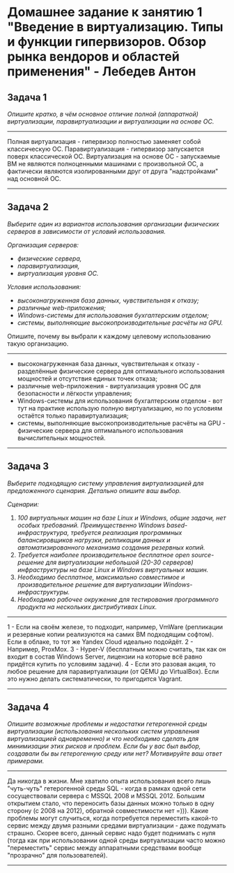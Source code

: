 # Домашнее задание к занятию 1 "Введение в виртуализацию. Типы и функции гипервизоров. Обзор рынка вендоров и областей применения" - Лебедев Антон

## Задача 1

*Опишите кратко, в чём основное отличие полной (аппаратной) виртуализации, паравиртуализации и виртуализации на основе ОС.*

---

Полная виртуализация - гипервизор полностью заменяет собой классическую ОС.
Паравиртуализация - гипервизор запускается поверх классической ОС.
Виртуализация на основе ОС - запускаемые ВМ не являются полноценными машинами с произвольной ОС, а фактически являются изолированными друг от друга "надстройками" над основной ОС.

---

## Задача 2

*Выберите один из вариантов использования организации физических серверов в зависимости от условий использования.*

*Организация серверов:*

- *физические сервера,*
- *паравиртуализация,*
- *виртуализация уровня ОС.*

*Условия использования:*

- *высоконагруженная база данных, чувствительная к отказу;*
- *различные web-приложения;*
- *Windows-системы для использования бухгалтерским отделом;*
- *системы, выполняющие высокопроизводительные расчёты на GPU.*

Опишите, почему вы выбрали к каждому целевому использованию такую организацию.

---

- высоконагруженная база данных, чувствительная к отказу - разделённые физические сервера для оптимального использования мощностей и отсутствия единых точек отказа;
- различные web-приложения - виртуализация уровня ОС для безопасности и лёгкости управления;
- Windows-системы для использования бухгалтерским отделом - вот тут на практике использую полную виртуализацию, но по условиям остаётся только паравиртуализация;
- системы, выполняющие высокопроизводительные расчёты на GPU - физические сервера для оптимального использования вычислительных мощностей.

---

## Задача 3

*Выберите подходящую систему управления виртуализацией для предложенного сценария. Детально опишите ваш выбор.*

*Сценарии:*

1. *100 виртуальных машин на базе Linux и Windows, общие задачи, нет особых требований. Преимущественно Windows based-инфраструктура, требуется реализация программных балансировщиков нагрузки, репликации данных и автоматизированного механизма создания резервных копий.*
2. *Требуется наиболее производительное бесплатное open source-решение для виртуализации небольшой (20-30 серверов) инфраструктуры на базе Linux и Windows виртуальных машин.*
3. *Необходимо бесплатное, максимально совместимое и производительное решение для виртуализации Windows-инфраструктуры.*
4. *Необходимо рабочее окружение для тестирования программного продукта на нескольких дистрибутивах Linux.*

---

1 - Если на своём железе, то подходит, например, VmWare (репликации и резервные копии реализуются на самих ВМ подходящим софтом). Если в облаке, то тот же Yandex Cloud идеально подойдёт.
2 - Например, ProxMox.
3 - Hyper-V (бесплатным можно считать, так как он входит в состав Windows Server, лицензии на которые всё равно придётся купить по условиям задачи).
4 - Если это разовая акция, то любое решение для паравиртуализации (от QEMU до VirtualBox). Если это нужно делать систематически, то пригодится Vagrant.

---

## Задача 4

*Опишите возможные проблемы и недостатки гетерогенной среды виртуализации (использования нескольких систем управления виртуализацией одновременно) и что необходимо сделать для минимизации этих рисков и проблем. Если бы у вас был выбор, создавали бы вы гетерогенную среду или нет? Мотивируйте ваш ответ примерами.*

---

Да никогда в жизни. Мне хватило опыта использования всего лишь "чуть-чуть" гетерогенной среды SQL - когда в рамках одной сети сосуществовали сервера с MSSQL 2008 и MSSQL 2012. Большим открытием стало, что переносить базы данных можно только в одну сторону (с 2008 на 2012), обратной совместимости нет =))). Какие проблемы могут случиться, когда потребуется переместить какой-то сервис между двумя разными средами виртуализации - даже подумать страшно. Скорее всего, данный сервис надо будет поднимать с нуля (тогда как при использовании одной среды виртуализации часто можно "переместить" сервис между аппаратными средствами вообще "прозрачно" для пользователей).

---
